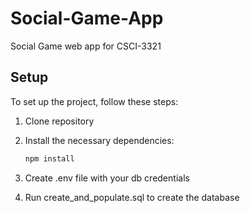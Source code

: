 # Social-Game-App
Social Game web app for CSCI-3321

## Setup

To set up the project, follow these steps:

1. Clone repository

2. Install the necessary dependencies:
    ```sh
    npm install
    ```
3. Create .env file with your db credentials

4. Run create_and_populate.sql to create the database

